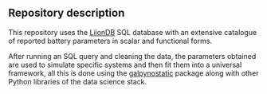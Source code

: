 ## Repository description

This repository uses the [LiionDB](https://github.com/ndrewwang/liiondb) SQL 
database with an extensive catalogue of reported battery parameters in scalar and 
functional forms.

After running an SQL query and cleaning the data, the parameters obtained are 
used to simulate specific systems and then fit them into a universal framework, 
all this is done using the [galpynostatic](https://github.com/fernandezfran/galpynostatic) 
package along with other Python libraries of the data science stack.

